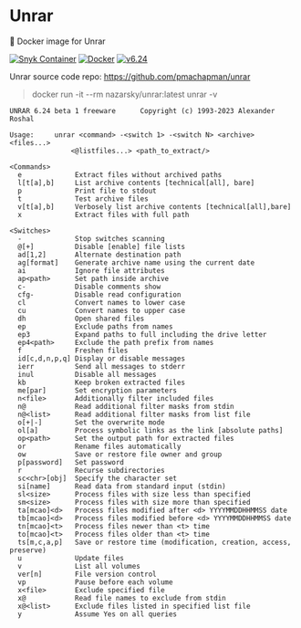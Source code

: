 # Unrar
🐳 Docker image for Unrar

[![Snyk Container](https://github.com/nzrsky/Unrar/actions/workflows/snyk-container.yml/badge.svg)](https://github.com/nzrsky/Unrar/actions/workflows/snyk-container.yml)
[![Docker](https://github.com/nzrsky/Unrar/actions/workflows/dockerhub-publish.yml/badge.svg)](https://github.com/nzrsky/Unrar/actions/workflows/dockerhub-publish.yml)
[![v6.24](https://img.shields.io/badge/v6.24-blue?logoColor=white)]()

Unrar source code repo: https://github.com/pmachapman/unrar

> docker run -it --rm nazarsky/unrar:latest unrar -v

    UNRAR 6.24 beta 1 freeware      Copyright (c) 1993-2023 Alexander Roshal
    
    Usage:     unrar <command> -<switch 1> -<switch N> <archive> <files...>
                   <@listfiles...> <path_to_extract/>
    
    <Commands>
      e             Extract files without archived paths
      l[t[a],b]     List archive contents [technical[all], bare]
      p             Print file to stdout
      t             Test archive files
      v[t[a],b]     Verbosely list archive contents [technical[all],bare]
      x             Extract files with full path
    
    <Switches>
      -             Stop switches scanning
      @[+]          Disable [enable] file lists
      ad[1,2]       Alternate destination path
      ag[format]    Generate archive name using the current date
      ai            Ignore file attributes
      ap<path>      Set path inside archive
      c-            Disable comments show
      cfg-          Disable read configuration
      cl            Convert names to lower case
      cu            Convert names to upper case
      dh            Open shared files
      ep            Exclude paths from names
      ep3           Expand paths to full including the drive letter
      ep4<path>     Exclude the path prefix from names
      f             Freshen files
      id[c,d,n,p,q] Display or disable messages
      ierr          Send all messages to stderr
      inul          Disable all messages
      kb            Keep broken extracted files
      me[par]       Set encryption parameters
      n<file>       Additionally filter included files
      n@            Read additional filter masks from stdin
      n@<list>      Read additional filter masks from list file
      o[+|-]        Set the overwrite mode
      ol[a]         Process symbolic links as the link [absolute paths]
      op<path>      Set the output path for extracted files
      or            Rename files automatically
      ow            Save or restore file owner and group
      p[password]   Set password
      r             Recurse subdirectories
      sc<chr>[obj]  Specify the character set
      si[name]      Read data from standard input (stdin)
      sl<size>      Process files with size less than specified
      sm<size>      Process files with size more than specified
      ta[mcao]<d>   Process files modified after <d> YYYYMMDDHHMMSS date
      tb[mcao]<d>   Process files modified before <d> YYYYMMDDHHMMSS date
      tn[mcao]<t>   Process files newer than <t> time
      to[mcao]<t>   Process files older than <t> time
      ts[m,c,a,p]   Save or restore time (modification, creation, access, preserve)
      u             Update files
      v             List all volumes
      ver[n]        File version control
      vp            Pause before each volume
      x<file>       Exclude specified file
      x@            Read file names to exclude from stdin
      x@<list>      Exclude files listed in specified list file
      y             Assume Yes on all queries
